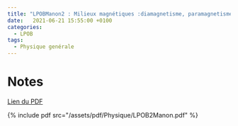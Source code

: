 ```yaml
---
title: "LPOBManon2 : Milieux magnétiques :diamagnetisme, paramagnetisme, ferromagnétisme"
date:   2021-06-21 15:55:00 +0100
categories:
  - LPOB
tags:
  - Physique genérale
---
```


# Notes

[Lien du PDF](/assets/pdf/Physique/LPOB2Manon.pdf)

{% include pdf src="/assets/pdf/Physique/LPOB2Manon.pdf" %}
